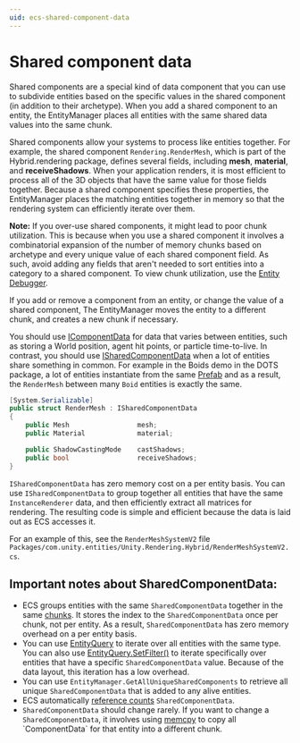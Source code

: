 ```yaml
---
uid: ecs-shared-component-data
---
```

# Shared component data

Shared components are a special kind of data component that you can use to subdivide entities based on the specific values in the shared component (in addition to their archetype). When you add a shared component to an entity, the EntityManager places all entities with the same shared data values into the same chunk. 

Shared components allow your systems to process like entities together. For example, the shared component `Rendering.RenderMesh`, which is part of the Hybrid.rendering package, defines several fields, including **mesh**, **material**, and **receiveShadows**. When your application renders, it is most efficient to process all of the 3D objects that have the same value for those fields together. Because a shared component specifies these properties, the EntityManager places the matching entities together in memory so that the rendering system can efficiently iterate over them. 

**Note:** If you over-use shared components, it might lead to poor chunk utilization. This is because when you use a shared component it involves a combinatorial expansion of the number of memory chunks based on archetype and every unique value of each shared component field. As such, avoid adding any fields that aren't needed to sort entities into a category to a shared component. To view chunk utilization, use the [Entity Debugger](ecs_debugging.md).
 
If you add or remove a component from an entity, or change the value of a shared component, The EntityManager moves the entity to a different chunk, and creates a new chunk if necessary.

You should use [IComponentData](xref:Unity.Entities.IComponentData) for data that varies between entities, such as storing a World position, agent hit points, or particle time-to-live. In contrast, you should use [ISharedComponentData](xref:Unity.Entities.ISharedComponentData) when a lot of entities share something in common. For example in the Boids demo in the DOTS package, a lot of entities instantiate from the same [Prefab](https://docs.unity3d.com/Manual/Prefabs.html) and as a result, the `RenderMesh` between many `Boid` entities is exactly the same. 

```cs
[System.Serializable]
public struct RenderMesh : ISharedComponentData
{
    public Mesh                 mesh;
    public Material             material;

    public ShadowCastingMode    castShadows;
    public bool                 receiveShadows;
}
```

`ISharedComponentData` has zero memory cost on a per entity basis. You can use `ISharedComponentData` to group together all entities that have the same `InstanceRenderer` data, and then efficiently extract all matrices for rendering. The resulting code is simple and efficient because the data is laid out as ECS accesses it.

For an example of this, see the `RenderMeshSystemV2` file `Packages/com.unity.entities/Unity.Rendering.Hybrid/RenderMeshSystemV2.cs`.

## Important notes about SharedComponentData:

* ECS groups entities with the same `SharedComponentData` together in the same [chunks](chunk_iteration.md). It stores the index to the `SharedComponentData` once per chunk, not per entity. As a result, `SharedComponentData` has zero memory overhead on a per entity basis. 
* You can use [EntityQuery](xref:Unity.Entities.EntityQuery) to iterate over all entities with the same type. You can also use [EntityQuery.SetFilter()](xref:Unity.Entities.EntityQuery.SetSharedComponentFilter*) to iterate specifically over entities that have a specific `SharedComponentData` value. Because of the data layout, this iteration has a low overhead.
* You can use `EntityManager.GetAllUniqueSharedComponents` to retrieve all unique `SharedComponentData` that is added to any alive entities.
*  ECS automatically [reference counts](https://en.wikipedia.org/wiki/Reference_counting) `SharedComponentData`.
* `SharedComponentData` should change rarely. If you want to change a `SharedComponentData`, it involves using [memcpy](https://msdn.microsoft.com/en-us/library/aa246468(v=vs.60).aspx) to copy all `ComponentData` for that entity into a different chunk.